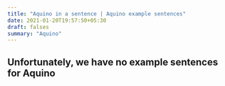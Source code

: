 ```yaml
---
title: "Aquino in a sentence | Aquino example sentences"
date: 2021-01-20T19:57:50+05:30
draft: falses
summary: "Aquino"
---
```

## Unfortunately, we have no example sentences for Aquino                 
